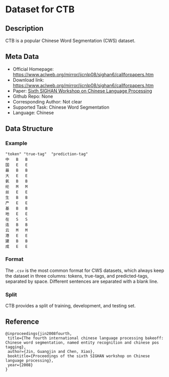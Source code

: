 # Dataset for CTB


## Description
CTB is a popular Chinese Word Segmentation (CWS) dataset. 

## Meta Data
* Official Homepage: https://www.aclweb.org/mirror/ijcnlp08/sighan6/callforpapers.htm
* Download link: https://www.aclweb.org/mirror/ijcnlp08/sighan6/callforpapers.htm
* Paper: [Sixth SIGHAN Workshop on Chinese Language Processing](https://aclanthology.org/I08-4.pdf)
* Github Repo: None
* Corresponding Author: Not clear
* Supported Task: Chinese Word Segmentation
* Language: Chinese 



## Data Structure
### Example

```
"token"	"true-tag"	"prediction-tag"
中	B	B
国	E	E
最	B	B
大	E	E
氨	B	B
纶	M	M
丝	E	E
生	B	B
产	E	E
基	B	B
地	E	E
在	S	S
连	B	B
云	M	M
港	E	E
建	B	B
成	E	E
```


### Format
The ``.csv`` is the most common format for CWS datasets, which always keep the dataset in three columns: tokens, true-tags, and predicted-tags, separated by space. Different sentences are separated with a blank line.


### Split
CTB provides a split of training, development, and testing set.


## Reference
 ```
 @inproceedings{jin2008fourth,
  title={The fourth international chinese language processing bakeoff: Chinese word segmentation, named entity recognition and chinese pos tagging},
  author={Jin, Guangjin and Chen, Xiao},
  booktitle={Proceedings of the sixth SIGHAN workshop on Chinese language processing},
  year={2008}
}
```
